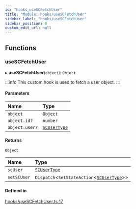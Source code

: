 ```yaml
---
id: "hooks_useSCFetchUser"
title: "Module: hooks/useSCFetchUser"
sidebar_label: "hooks/useSCFetchUser"
sidebar_position: 0
custom_edit_url: null
---
```


## Functions

### useSCFetchUser

▸ **useSCFetchUser**(`object`): `Object`

:::info
This custom hook is used to fetch a user object.
:::

#### Parameters

| Name | Type |
| :------ | :------ |
| `object` | `Object` |
| `object.id?` | `number` |
| `object.user?` | [`SCUserType`](../interfaces/types_user.SCUserType) |

#### Returns

`Object`

| Name | Type |
| :------ | :------ |
| `scUser` | [`SCUserType`](../interfaces/types_user.SCUserType) |
| `setSCUser` | `Dispatch`<`SetStateAction`<[`SCUserType`](../interfaces/types_user.SCUserType)\>\> |

#### Defined in

[hooks/useSCFetchUser.ts:17](https://github.com/selfcommunity/community-ui/blob/009afd8/packages/sc-core/src/hooks/useSCFetchUser.ts#L17)
